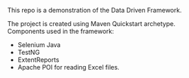 This repo is a demonstration of the Data Driven Framework.

The project is created using Maven Quickstart archetype.  
Components used in the framework:  
- Selenium Java   
- TestNG  
- ExtentReports  
- Apache POI for reading Excel files.
